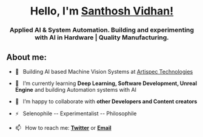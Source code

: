 <h1 align="center"> Hello, I'm <a href="https://www.youtube.com/channel/UC25iW4sjKv3XJvTqdl-7MPg">Santhosh Vidhan!</a></h1>
<h3 align="center">Applied AI & System Automation. Building and experimenting with AI in Hardware | Quality Manufacturing.</h3>


## About me:
- 🔭 &ensp;Building AI based Machine Vision Systems at [Artispec Technologies](https://www.artispec.tech/) 

- 🌱 &ensp;I’m currently learning **Deep Learning, Software Development, Unreal Engine** and building Automation systems with AI

- 👯 &ensp;I’m happy to collaborate with **other Developers and Content creators**

- ⚡ &ensp;Selenophile -- Experimentalist -- Philosophile

- 📫 &ensp;How to reach me: [**Twitter**][twitter] or [**Email**][email]

[twitter]: https://twitter.com/intent/follow?original_referer=https://twitter.com/VidhanSanthosh&screen_name=VidhanSanthosh
[youtube]: https://www.youtube.com/channel/UC25iW4sjKv3XJvTqdl-7MPg
[linkedin]: https://www.linkedin.com/in/santhosh-vidhan-2608/
[github]: https://github.com/Santhosh-vidhan
[email]: mailto:vidhansanthosh@gmail.com


